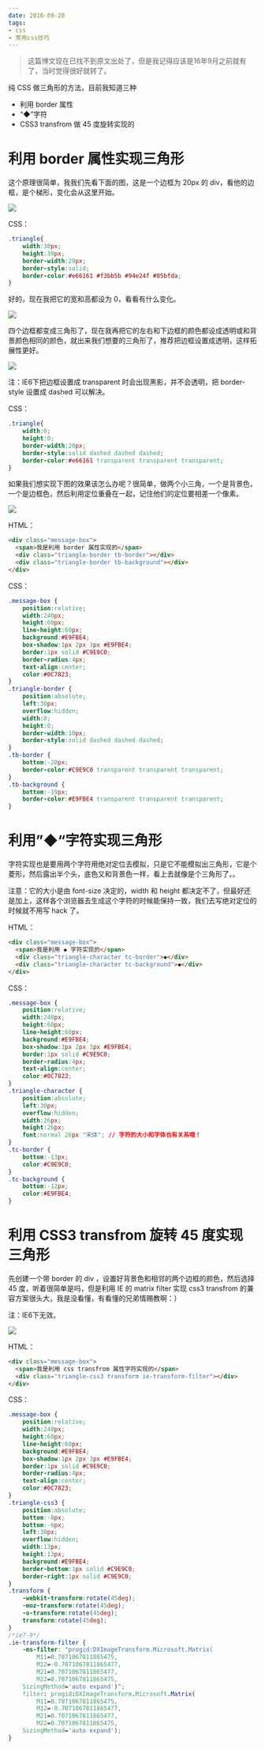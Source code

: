 ```yaml
---
date: 2016-09-20
tags:
- css
- 常用css技巧
---
```

> 这篇博文现在已找不到原文出处了，但是我记得应该是16年9月之前就有了，当时觉得很好就转了。

纯 CSS 做三角形的方法，目前我知道三种
- 利用 border 属性
- “◆”字符
-  CSS3 transfrom 做 45 度旋转实现的

# 利用 border 属性实现三角形

这个原理很简单，我我们先看下面的图，这是一个边框为 20px 的 div，看他的边框，是个梯形，变化会从这里开始。

![](http://Img.hksite.cn/1474350664807)

CSS：

```css
.triangle{
    width:30px;
    height:30px;
    border-width:20px;
    border-style:solid;
    border-color:#e66161 #f3bb5b #94e24f #85bfda;
}
```


好的，现在我把它的宽和高都设为 0，看看有什么变化。

![](http://Img.hksite.cn/1474350680684)

四个边框都变成三角形了，现在我再把它的左右和下边框的颜色都设成透明或和背景颜色相同的颜色，就出来我们想要的三角形了，推荐把边框设置成透明，这样拓展性更好。

![](http://Img.hksite.cn/1474350802504)

注：IE6下把边框设置成 transparent 时会出现黑影，并不会透明，把 border-style 设置成 dashed 可以解决。

CSS：

```css
.triangle{
    width:0;
    height:0;
    border-width:20px;
    border-style:solid dashed dashed dashed;
    border-color:#e66161 transparent transparent transparent;
}
```


如果我们想实现下图的效果该怎么办呢？很简单，做两个小三角，一个是背景色，一个是边框色，然后利用定位重叠在一起，记住他们的定位要相差一个像素。

![](http://Img.hksite.cn/1474350825918)

HTML：

```html
<div class="message-box">
  <span>我是利用 border 属性实现的</span>
  <div class="triangle-border tb-border"></div>
  <div class="triangle-border tb-background"></div>
</div>
```




CSS：

```css
.message-box {
    position:relative;
    width:240px;
    height:60px;
    line-height:60px;
    background:#E9FBE4;
    box-shadow:1px 2px 3px #E9FBE4;
    border:1px solid #C9E9C0;
    border-radius:4px;
    text-align:center;
    color:#0C7823;
}
.triangle-border {
    position:absolute;
    left:30px;
    overflow:hidden;
    width:0;
    height:0;
    border-width:10px;
    border-style:solid dashed dashed dashed;
}
.tb-border {
    bottom:-20px;
    border-color:#C9E9C0 transparent transparent transparent;
}
.tb-background {
    bottom:-19px;
    border-color:#E9FBE4 transparent transparent transparent;
}
```



# 利用”◆“字符实现三角形

字符实现也是要用两个字符用绝对定位去模拟，只是它不能模拟出三角形，它是个菱形，然后露出半个头，底色又和背景色一样，看上去就像是个三角形了。。

注意：它的大小是由 font-size 决定的，width 和 height 都决定不了，但最好还是加上，这样各个浏览器去生成这个字符的时候能保持一致，我们去写绝对定位的时候就不用写 hack 了。

HTML：

```html
<div class="message-box">
  <span>我是利用 ◆ 字符实现的</span>
  <div class="triangle-character tc-border">◆</div>
  <div class="triangle-character tc-background">◆</div>
</div>
```

CSS：

```css
.message-box {
    position:relative;
    width:240px;
    height:60px;
    line-height:60px;
    background:#E9FBE4;
    box-shadow:1px 2px 3px #E9FBE4;
    border:1px solid #C9E9C0;
    border-radius:4px;
    text-align:center;
    color:#0C7823;
}
.triangle-character {
    position:absolute;
    left:30px;
    overflow:hidden;
    width:26px;
    height:26px;
    font:normal 26px "宋体"; // 字符的大小和字体也有关系哦！
}
.tc-border {
    bottom:-13px;
    color:#C9E9C0;
}
.tc-background {
    bottom:-12px;
    color:#E9FBE4;
}
```

# 利用 CSS3 transfrom 旋转 45 度实现三角形

先创建一个带 border 的 div ，设置好背景色和相邻的两个边框的颜色，然后选择 45 度，听着很简单是吗，但是利用 IE 的 matrix filter 实现 css3 transfrom 的兼容方案很头大，我是没看懂，有看懂的兄弟情赐教啊：）

注：IE6下无效。

![](http://Img.hksite.cn/1474351061477)

HTML：

```html
<div class="message-box">
  <span>我是利用 css transfrom 属性字符实现的</span>
  <div class="triangle-css3 transform ie-transform-filter"></div>
</div>
```




CSS：

```css
.message-box {
    position:relative;
    width:240px;
    height:60px;
    line-height:60px;
    background:#E9FBE4;
    box-shadow:1px 2px 3px #E9FBE4;
    border:1px solid #C9E9C0;
    border-radius:4px;
    text-align:center;
    color:#0C7823;
}
.triangle-css3 {
    position:absolute;
    bottom:-8px;
    bottom:-6px;
    left:30px;
    overflow:hidden;
    width:13px;
    height:13px;
    background:#E9FBE4;
    border-bottom:1px solid #C9E9C0;
    border-right:1px solid #C9E9C0;
}
.transform {
    -webkit-transform:rotate(45deg);
    -moz-transform:rotate(45deg);
    -o-transform:rotate(45deg);
    transform:rotate(45deg);
}
/*ie7-9*/
.ie-transform-filter {
    -ms-filter: "progid:DXImageTransform.Microsoft.Matrix(
        M11=0.7071067811865475,
        M12=-0.7071067811865477,
        M21=0.7071067811865477,
        M22=0.7071067811865475,
    SizingMethod='auto expand')";
    filter: progid:DXImageTransform.Microsoft.Matrix(
        M11=0.7071067811865475,
        M12=-0.7071067811865477,
        M21=0.7071067811865477,
        M22=0.7071067811865475,
    SizingMethod='auto expand');
}
```

